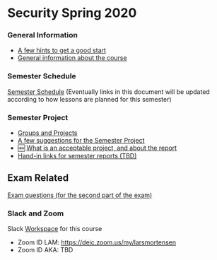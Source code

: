 # Security Spring 2020

### General Information

- [A few hints to get a good start](https://docs.google.com/document/d/1sr6qDLNRDNeY2WQotPmDYEmk3joSgUBtZ6iazlsihoQ/edit?usp=sharing)
- [General information about the course](https://docs.google.com/document/d/1bBUvc-6ThaqbPdQUgzi0A-PHJcUpztuZL-zEYqoFPZM/edit?usp=sharing)

### Semester Schedule

[Semester Schedule](https://docs.google.com/document/d/1XIMCHQQMTPw9D34YdFCa-5T8H9i9Grc8e1CkatHsuc4/edit?usp=sharing)
(Eventually links in this document will be updated according to how lessons are planned for this semester)

### Semester Project

- [Groups and Projects](https://docs.google.com/spreadsheets/d/1uMi9ZwBCVDFEmu5jtVr4AVbTOw8dZo2QJwDZRrrIobA/edit?usp=sharing)
- [A few suggestions for the Semester Project](https://docs.google.com/document/d/1seHLKdXx7xsjyRn2aTJWMCMbxbGTrEbhOBuxV2_9QfQ/edit?usp=sharing)
- :new: [What is an acceptable project, and about the report](https://docs.google.com/document/d/1zC4fTTShgT-N2Je9rwIWZ_p4qx9upsNg91LuJBCgaRQ/edit?usp=sharing)
- [Hand-in links for semester reports (TBD)](#)

## Exam Related

[Exam questions (for the second part of the exam)](https://docs.google.com/document/d/1qh2WISsJIcs3dwQcJJ_Wk9O0qYS5S6sV8YC22InAe7o/edit?usp=sharing)

### Slack and Zoom

Slack [Workspace](https://app.slack.com/client/TSPAUFVT5/CT0B9AKB6) for this course


- Zoom ID LAM: https://deic.zoom.us/my/larsmortensen
- Zoom ID AKA: TBD
